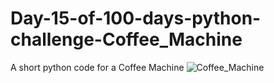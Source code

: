 # Day-15-of-100-days-python-challenge-Coffee_Machine
A short python code for a Coffee Machine
![Coffee_Machine](https://github.com/user-attachments/assets/74b235c1-4a97-4072-b8fc-8807aca25a7a)
